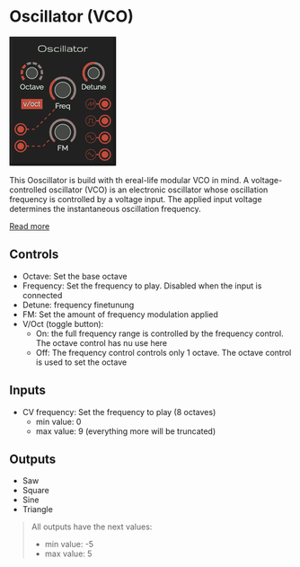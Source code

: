 # Oscillator (VCO)

![Oscillator](../images/oscillator.png)

This Ooscillator is build with th ereal-life modular VCO in mind.
A voltage-controlled oscillator (VCO) is an electronic oscillator whose oscillation frequency is controlled by a voltage input. The applied input voltage determines the instantaneous oscillation frequency.

[Read more](https://en.wikipedia.org/wiki/Voltage-controlled_oscillator)

## Controls
* Octave: Set the base octave
* Frequency: Set the frequency to play. Disabled when the input is connected
* Detune: frequency finetunung
* FM: Set the amount of frequency modulation applied
* V/Oct (toggle button):
  * On: the full frequency range is controlled by the frequency control. The octave control has nu use here
  * Off: The frequency control controls only 1 octave. The octave control is used to set the octave

## Inputs
* CV frequency: Set the frequency to play (8 octaves)
  * min value: 0
  * max value: 9 (everything more will be truncated)

## Outputs
* Saw
* Square
* Sine
* Triangle

> All outputs have the next values:
>   * min value: -5
>   * max value: 5

